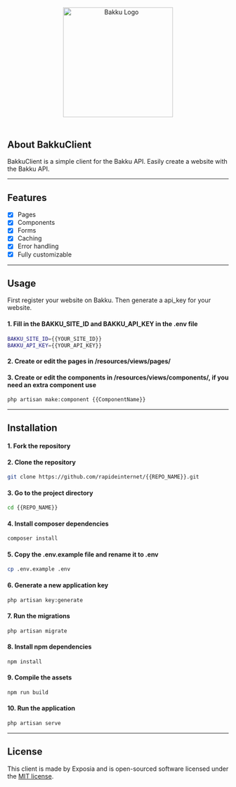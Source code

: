 <p align="center" style="display: flex; gap: 50px; margin: 50px auto 50px auto; justify-content: center;">
<a href="https://admin.bakku.cloud" target="_blank"><img src="https://admin.bakku.cloud/img/logo-bakku-8285dc3fbbae923c5dd447120ec7e5aa.svg?vsn=d" width="250" alt="Bakku Logo"></a>
</p>

## About BakkuClient
BakkuClient is a simple client for the Bakku API. Easily create a website with the Bakku API.

<hr>

## Features
- [x] Pages
- [x] Components
- [x] Forms
- [x] Caching
- [x] Error handling
- [x] Fully customizable

<hr>

## Usage
First register your website on Bakku. Then generate a api_key for your website.

#### 1. Fill in the BAKKU_SITE_ID and BAKKU_API_KEY in the .env file
```bash
BAKKU_SITE_ID={{YOUR_SITE_ID}}
BAKKU_API_KEY={{YOUR_API_KEY}}
```

#### 2. Create or edit the pages in /resources/views/pages/

#### 3. Create or edit the components in /resources/views/components/, if you need an extra component use
```bash
php artisan make:component {{ComponentName}}
```

<hr>

## Installation

#### 1. Fork the repository

#### 2. Clone the repository
```bash
git clone https://github.com/rapideinternet/{{REPO_NAME}}.git
```

#### 3. Go to the project directory
```bash
cd {{REPO_NAME}}
```

#### 4. Install composer dependencies
```bash
composer install
```

#### 5. Copy the .env.example file and rename it to .env
```bash
cp .env.example .env
```

#### 6. Generate a new application key
```bash
php artisan key:generate
```

#### 7. Run the migrations
```bash
php artisan migrate
```

#### 8. Install npm dependencies
```bash
npm install
```

#### 9. Compile the assets
```bash
npm run build
```

#### 10. Run the application
```bash
php artisan serve
```

<hr>

## License
This client is made by Exposia and is open-sourced software licensed under the [MIT license](https://opensource.org/licenses/MIT).

